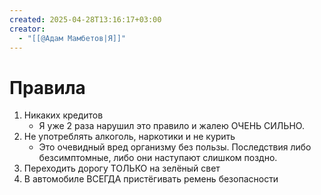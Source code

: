 ```yaml
---
created: 2025-04-28T13:16:17+03:00
creator:
  - "[[@Адам Мамбетов|Я]]"
---
```


# Правила

 1. Никаких кредитов
	 - Я уже 2 раза нарушил это правило и жалею ОЧЕНЬ СИЛЬНО.
 2. Не употреблять алкоголь, наркотики и не курить
	 - Это очевидный вред организму без пользы. Последствия либо безсимптомные, либо они наступают слишком поздно.
 3. Переходить дорогу ТОЛЬКО на зелëный свет
 4. В автомобиле ВСЕГДА пристëгивать ремень безопасности

